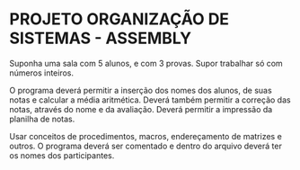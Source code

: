 ﻿# PROJETO ORGANIZAÇÃO DE SISTEMAS - ASSEMBLY

Suponha uma sala com 5 alunos, e com 3 provas.
Supor  trabalhar  só  com  números  inteiros.

O programa deverá permitir a inserção dos nomes dos alunos,
de  suas  notas  e  calcular  a  média  aritmética.
Deverá também permitir a correção das notas, através do nome e da avaliação.
Deverá permitir a impressão da planilha  de  notas.

Usar  conceitos  de  procedimentos,  macros,  endereçamento  de  matrizes  e  outros.
O programa deverá ser comentado e dentro do arquivo deverá ter os nomes dos participantes.
